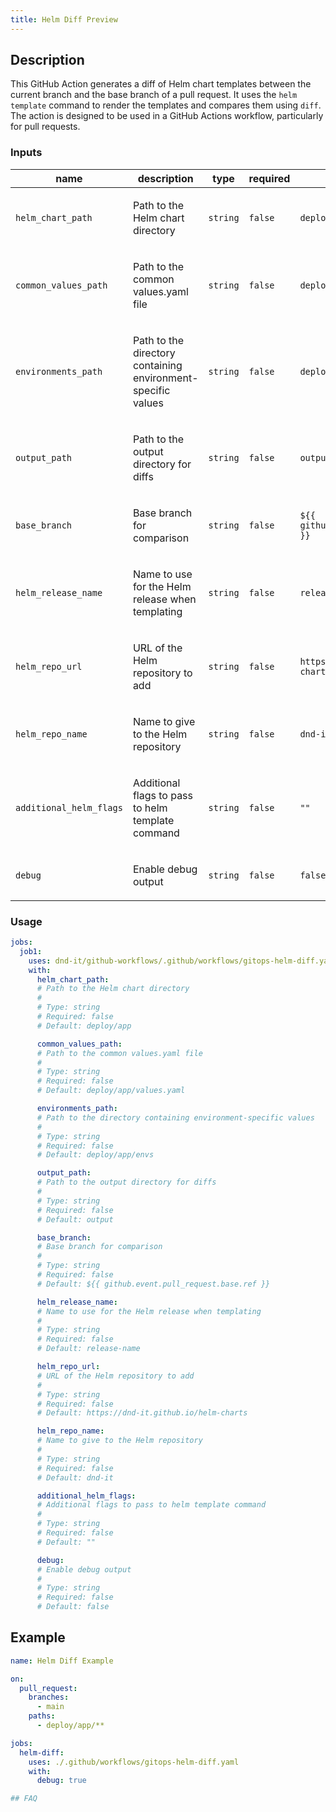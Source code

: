 ```yaml
---
title: Helm Diff Preview
---
```


## Description

This GitHub Action generates a diff of Helm chart templates between the current branch and the base branch of a pull request. It uses the `helm template` command to render the templates and compares them using `diff`. The action is designed to be used in a GitHub Actions workflow, particularly for pull requests.

<!-- action-docs-inputs source=".github/workflows/gitops-helm-diff.yaml" -->
### Inputs

| name | description | type | required | default |
| --- | --- | --- | --- | --- |
| `helm_chart_path` | <p>Path to the Helm chart directory</p> | `string` | `false` | `deploy/app` |
| `common_values_path` | <p>Path to the common values.yaml file</p> | `string` | `false` | `deploy/app/values.yaml` |
| `environments_path` | <p>Path to the directory containing environment-specific values</p> | `string` | `false` | `deploy/app/envs` |
| `output_path` | <p>Path to the output directory for diffs</p> | `string` | `false` | `output` |
| `base_branch` | <p>Base branch for comparison</p> | `string` | `false` | `${{ github.event.pull_request.base.ref }}` |
| `helm_release_name` | <p>Name to use for the Helm release when templating</p> | `string` | `false` | `release-name` |
| `helm_repo_url` | <p>URL of the Helm repository to add</p> | `string` | `false` | `https://dnd-it.github.io/helm-charts` |
| `helm_repo_name` | <p>Name to give to the Helm repository</p> | `string` | `false` | `dnd-it` |
| `additional_helm_flags` | <p>Additional flags to pass to helm template command</p> | `string` | `false` | `""` |
| `debug` | <p>Enable debug output</p> | `string` | `false` | `false` |
<!-- action-docs-inputs source=".github/workflows/gitops-helm-diff.yaml" -->

<!-- action-docs-outputs source=".github/workflows/gitops-helm-diff.yaml" -->

<!-- action-docs-outputs source=".github/workflows/gitops-helm-diff.yaml" -->

<!-- action-docs-usage source=".github/workflows/gitops-helm-diff.yaml" project="dnd-it/github-workflows/.github/workflows/gitops-helm-diff.yaml" version="v2" -->
### Usage

```yaml
jobs:
  job1:
    uses: dnd-it/github-workflows/.github/workflows/gitops-helm-diff.yaml@v2
    with:
      helm_chart_path:
      # Path to the Helm chart directory
      #
      # Type: string
      # Required: false
      # Default: deploy/app

      common_values_path:
      # Path to the common values.yaml file
      #
      # Type: string
      # Required: false
      # Default: deploy/app/values.yaml

      environments_path:
      # Path to the directory containing environment-specific values
      #
      # Type: string
      # Required: false
      # Default: deploy/app/envs

      output_path:
      # Path to the output directory for diffs
      #
      # Type: string
      # Required: false
      # Default: output

      base_branch:
      # Base branch for comparison
      #
      # Type: string
      # Required: false
      # Default: ${{ github.event.pull_request.base.ref }}

      helm_release_name:
      # Name to use for the Helm release when templating
      #
      # Type: string
      # Required: false
      # Default: release-name

      helm_repo_url:
      # URL of the Helm repository to add
      #
      # Type: string
      # Required: false
      # Default: https://dnd-it.github.io/helm-charts

      helm_repo_name:
      # Name to give to the Helm repository
      #
      # Type: string
      # Required: false
      # Default: dnd-it

      additional_helm_flags:
      # Additional flags to pass to helm template command
      #
      # Type: string
      # Required: false
      # Default: ""

      debug:
      # Enable debug output
      #
      # Type: string
      # Required: false
      # Default: false
```
<!-- action-docs-usage source=".github/workflows/gitops-helm-diff.yaml" project="dnd-it/github-workflows/.github/workflows/gitops-helm-diff.yaml" version="v2" -->

## Example

```yaml
name: Helm Diff Example

on:
  pull_request:
    branches:
      - main
    paths:
      - deploy/app/**

jobs:
  helm-diff:
    uses: ./.github/workflows/gitops-helm-diff.yaml
    with:
      debug: true

## FAQ


